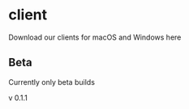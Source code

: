 # client
Download our clients for macOS and Windows here

## Beta
Currently only beta builds

v 0.1.1